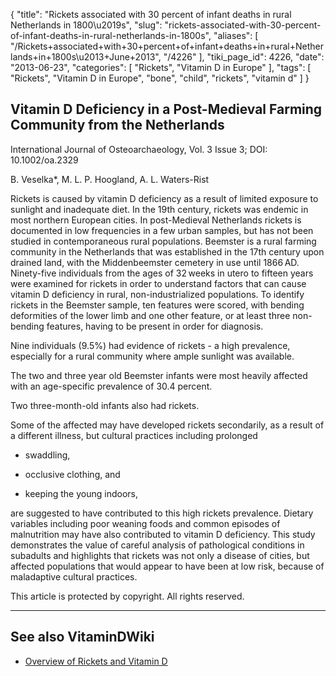 {
    "title": "Rickets associated with 30 percent of infant deaths in rural Netherlands in 1800\u2019s",
    "slug": "rickets-associated-with-30-percent-of-infant-deaths-in-rural-netherlands-in-1800s",
    "aliases": [
        "/Rickets+associated+with+30+percent+of+infant+deaths+in+rural+Netherlands+in+1800s\u2013+June+2013",
        "/4226"
    ],
    "tiki_page_id": 4226,
    "date": "2013-06-23",
    "categories": [
        "Rickets",
        "Vitamin D in Europe"
    ],
    "tags": [
        "Rickets",
        "Vitamin D in Europe",
        "bone",
        "child",
        "rickets",
        "vitamin d"
    ]
}


## Vitamin D Deficiency in a Post-Medieval Farming Community from the Netherlands

International Journal of Osteoarchaeology, Vol. 3 Issue 3; DOI: 10.1002/oa.2329

B. Veselka*,     M. L. P. Hoogland,     A. L. Waters-Rist

Rickets is caused by vitamin D deficiency as a result of limited exposure to sunlight and inadequate diet. In the 19th century, rickets was endemic in most northern European cities. In post-Medieval Netherlands rickets is documented in low frequencies in a few urban samples, but has not been studied in contemporaneous rural populations. Beemster is a rural farming community in the Netherlands that was established in the 17th century upon drained land, with the Middenbeemster cemetery in use until 1866 AD. Ninety-five individuals from the ages of 32 weeks in utero to fifteen years were examined for rickets in order to understand factors that can cause vitamin D deficiency in rural, non-industrialized populations. To identify rickets in the Beemster sample, ten features were scored, with bending deformities of the lower limb and one other feature, or at least three non-bending features, having to be present in order for diagnosis. 

Nine individuals (9.5%) had evidence of rickets - a high prevalence, especially for a rural community where ample sunlight was available. 

The two and three year old Beemster infants were most heavily affected with an age-specific prevalence of 30.4 percent. 

Two three-month-old infants also had rickets. 

Some of the affected may have developed rickets secondarily, as a result of a different illness, but cultural practices including prolonged 

* swaddling, 

* occlusive clothing, and 

* keeping the young indoors, 

are suggested to have contributed to this high rickets prevalence. Dietary variables including poor weaning foods and common episodes of malnutrition may have also contributed to vitamin D deficiency. This study demonstrates the value of careful analysis of pathological conditions in subadults and highlights that rickets was not only a disease of cities, but affected populations that would appear to have been at low risk, because of maladaptive cultural practices.  

This article is protected by copyright. All rights reserved.

---

## See also VitaminDWiki

* [Overview of Rickets and Vitamin D](/posts/overview-of-rickets-and-vitamin-d)